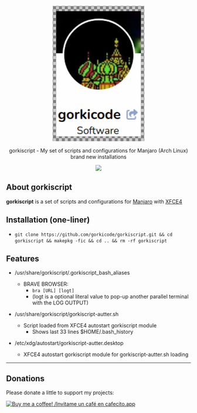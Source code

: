 <p align="center">
<img src="img/logo_000.png" alt="gorkicode">
</p>

<p align="center">
gorkiscript - My set of scripts and configurations for Manjaro (Arch Linux) brand new installations
</p>

<p align="center">
<img src="https://img.shields.io/badge/version-0.1-orange">
</p>

## About gorkiscript

**gorkiscript** is a set of scripts and configurations for [Manjaro](https://manjaro.org/) with [XFCE4](https://manjaro.org/products/download/x86)

## Installation (one-liner)

*   `git clone https://github.com/gorkicode/gorkiscript.git && cd gorkiscript && makepkg -fic && cd .. && rm -rf gorkiscript`

## Features

*  /usr/share/gorkiscript/.gorkiscript_bash_aliases

    * BRAVE BROWSER: 
        * `bra [URL] [logt]`
        * (logt is a optional literal value to pop-up another parallel terminal with the LOG OUTPUT)

* /usr/share/gorkiscript/gorkiscript-autter.sh

    * Script loaded from XFCE4 autostart gorkiscript module
        * Shows last 33 lines $HOME/.bash_history

* /etc/xdg/autostart/gorkiscript-autter.desktop

    * XFCE4 autostart gorkiscript module for gorkiscript-autter.sh loading

---

## Donations

Please donate a little to support my projects:

[![Buy me a coffee! /Invitame un café en cafecito.app](https://cdn.cafecito.app/imgs/buttons/button_3.svg)](https://cafecito.app/gorkicode)
